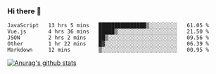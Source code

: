 ### Hi there 👋



<!--
**webB1an/webB1an** is a ✨ _special_ ✨ repository because its `README.md` (this file) appears on your GitHub profile.

Here are some ideas to get you started:

- 🔭 I’m currently working on ...
- 🌱 I’m currently learning ...
- 👯 I’m looking to collaborate on ...
- 🤔 I’m looking for help with ...
- 💬 Ask me about ...
- 📫 How to reach me: ...
- 😄 Pronouns: ...
- ⚡ Fun fact: ...
-->

<!--START_SECTION:waka-->
```text
JavaScript   13 hrs 5 mins   ███████████████▒░░░░░░░░░   61.05 % 
Vue.js       4 hrs 36 mins   █████▒░░░░░░░░░░░░░░░░░░░   21.50 % 
JSON         2 hrs 2 mins    ██▒░░░░░░░░░░░░░░░░░░░░░░   09.56 % 
Other        1 hr 22 mins    █▓░░░░░░░░░░░░░░░░░░░░░░░   06.39 % 
Markdown     12 mins         ▒░░░░░░░░░░░░░░░░░░░░░░░░   00.95 % 
```
<!--END_SECTION:waka-->


[![Anurag's github stats](https://github-readme-stats.vercel.app/api?username=webB1an&show_icons=true&theme=radical)](https://github.com/anuraghazra/github-readme-stats)


